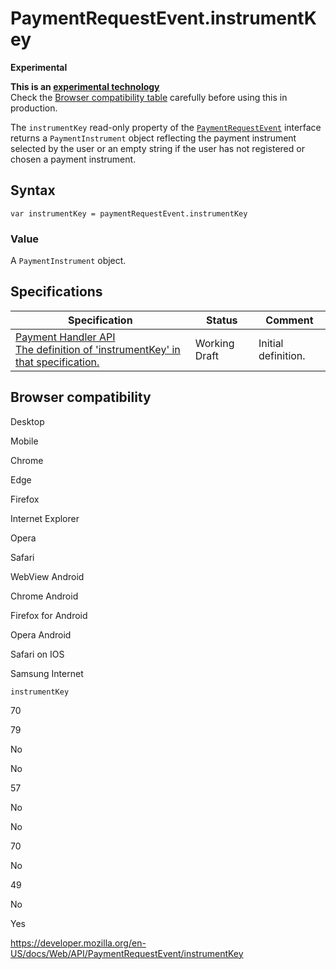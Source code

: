 PaymentRequestEvent.instrumentKey
=================================

**Experimental**

**This is an [experimental technology](https://developer.mozilla.org/en-US/docs/MDN/Guidelines/Conventions_definitions#experimental)**  
Check the [Browser compatibility table](#browser_compatibility) carefully before using this in production.

The `instrumentKey` read-only property of the [`PaymentRequestEvent`](../paymentrequestevent) interface returns a <span class="page-not-created">`PaymentInstrument`</span> object reflecting the payment instrument selected by the user or an empty string if the user has not registered or chosen a payment instrument.

Syntax
------

    var instrumentKey = paymentRequestEvent.instrumentKey

### Value

A <span class="page-not-created">`PaymentInstrument`</span> object.

Specifications
--------------

<table><thead><tr class="header"><th>Specification</th><th>Status</th><th>Comment</th></tr></thead><tbody><tr class="odd"><td><a href="https://w3c.github.io/payment-handler/#instrumentkey-attribute">Payment Handler API<br />
<span class="small">The definition of 'instrumentKey' in that specification.</span></a></td><td><span class="spec-wd">Working Draft</span></td><td>Initial definition.</td></tr></tbody></table>

Browser compatibility
---------------------

Desktop

Mobile

Chrome

Edge

Firefox

Internet Explorer

Opera

Safari

WebView Android

Chrome Android

Firefox for Android

Opera Android

Safari on IOS

Samsung Internet

`instrumentKey`

70

79

No

No

57

No

No

70

No

49

No

Yes

<a href="https://developer.mozilla.org/en-US/docs/Web/API/PaymentRequestEvent/instrumentKey" class="_attribution-link">https://developer.mozilla.org/en-US/docs/Web/API/PaymentRequestEvent/instrumentKey</a>
